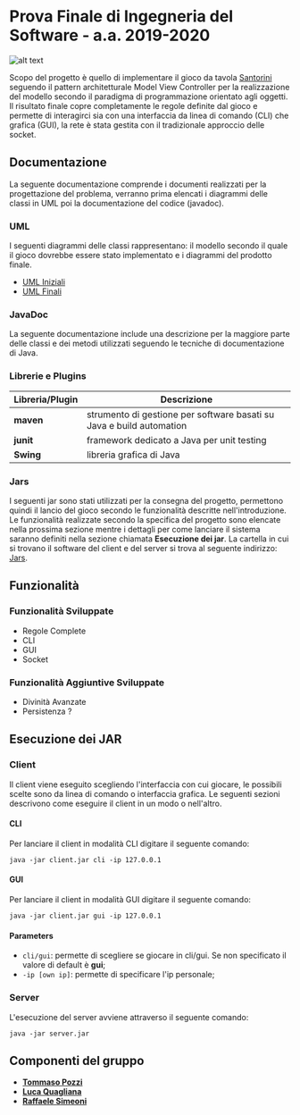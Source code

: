 # Prova Finale di Ingegneria del Software - a.a. 2019-2020
![alt text](https://2.bp.blogspot.com/-YHuiYPBEHKs/WVKpXTzu5KI/AAAAAAAAYCs/pTVyng97P3EDoLq9PMqVv18ECzBD4K2CwCLcBGAs/s1600/copertina_santorini_2016.jpg)

Scopo del progetto è quello di implementare il gioco da tavola [Santorini](https://roxley.com/products/santorini) seguendo il pattern architetturale Model View Controller per la realizzazione del modello secondo il paradigma di programmazione orientato agli oggetti. Il risultato finale copre completamente le regole definite dal gioco e permette di interagirci sia con una interfaccia da linea di comando (CLI) che grafica (GUI), la rete è stata gestita con il tradizionale approccio delle socket.

## Documentazione
La seguente documentazione comprende i documenti realizzati per la progettazione del problema, verranno prima elencati i diagrammi delle classi in UML poi la documentazione del codice (javadoc).

### UML
I seguenti diagrammi delle classi rappresentano: il modello secondo il quale il gioco dovrebbe essere stato implementato e i diagrammi del prodotto finale.
- [UML Iniziali](https://github.com/ToMmAzO/ing-sw-2020-Pozzi-Quagliana-Simeoni/blob/master/deliverables/uml/initial)
- [UML Finali](https://github.com/ToMmAzO/ing-sw-2020-Pozzi-Quagliana-Simeoni/blob/master/deliverables/uml/final)

### JavaDoc
La seguente documentazione include una descrizione per la maggiore parte delle classi e dei metodi utilizzati seguendo le tecniche di documentazione di Java.

### Librerie e Plugins
|Libreria/Plugin|Descrizione|
|---------------|-----------|
|__maven__|strumento di gestione per software basati su Java e build automation|
|__junit__|framework dedicato a Java per unit testing|
|__Swing__|libreria grafica di Java|

### Jars
I seguenti jar sono stati utilizzati per la consegna del progetto, permettono quindi il lancio del gioco secondo le funzionalità descritte nell'introduzione. Le funzionalità realizzate secondo la specifica del progetto sono elencate nella prossima sezione mentre i dettagli per come lanciare il sistema saranno definiti nella sezione chiamata __Esecuzione dei jar__. La cartella in cui si trovano il software del client e del server si trova al seguente indirizzo: [Jars](https://github.com/ToMmAzO/ing-sw-2020-Pozzi-Quagliana-Simeoni/blob/master/deliverables/jar).

## Funzionalità
### Funzionalità Sviluppate
- Regole Complete
- CLI
- GUI
- Socket

### Funzionalità Aggiuntive Sviluppate
- Divinità Avanzate
- Persistenza ?

## Esecuzione dei JAR
### Client
Il client viene eseguito scegliendo l'interfaccia con cui giocare, le possibili scelte sono da linea di comando o interfaccia grafica. Le seguenti sezioni descrivono come eseguire il client in un modo o nell'altro.

#### CLI
Per lanciare il client in modalità CLI digitare il seguente comando:
```
java -jar client.jar cli -ip 127.0.0.1
```

#### GUI
Per lanciare il client in modalità GUI digitare il seguente comando:
```
java -jar client.jar gui -ip 127.0.0.1
```

#### Parameters
- `cli/gui`: permette di scegliere se giocare in cli/gui. Se non specificato il valore di default è __gui__;
- `-ip [own ip]`: permette di specificare l'ip personale;


### Server
L'esecuzione del server avviene attraverso il seguente comando:
```
java -jar server.jar
```

## Componenti del gruppo
- [__Tommaso Pozzi__](https://github.com/ToMmAzO)
- [__Luca Quagliana__](https://github.com/LucaQuagliana)
- [__Raffaele Simeoni__](https://github.com/RaffaeleSimeoni)
